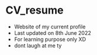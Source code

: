 # CV_resume
- Website of my current profile
- Last updated on 8th June 2022
- For learning purpose only XD
- dont laugh at me ty 
